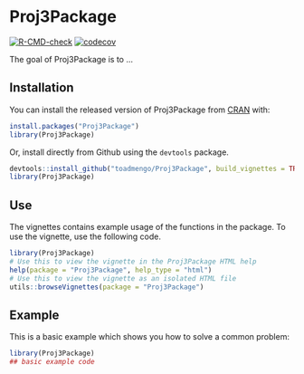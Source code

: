 
# Proj3Package

<!-- badges: start -->
[![R-CMD-check](https://github.com/toadmengo/Proj3Package/workflows/R-CMD-check/badge.svg)](https://github.com/toadmengo/Proj3Package/actions)
[![codecov](https://codecov.io/gh/toadmengo/Proj3Package/branch/master/graph/badge.svg?token=0KPDTJDOLB)](https://codecov.io/gh/toadmengo/Proj3Package)
<!-- badges: end -->

The goal of Proj3Package is to ...

## Installation

You can install the released version of Proj3Package from [CRAN](https://CRAN.R-project.org) with:

``` r
install.packages("Proj3Package")
library(Proj3Package)
```

Or, install directly from Github using the `devtools` package.

``` r
devtools::install_github("toadmengo/Proj3Package", build_vignettes = TRUE, build_opts = c())
library(Proj3Package)
```

## Use

The vignettes contains example usage of the functions in the package. To use the vignette, use the following code.

```r
library(Proj3Package)
# Use this to view the vignette in the Proj3Package HTML help
help(package = "Proj3Package", help_type = "html")
# Use this to view the vignette as an isolated HTML file
utils::browseVignettes(package = "Proj3Package")
```

## Example

This is a basic example which shows you how to solve a common problem:

``` r
library(Proj3Package)
## basic example code
```

